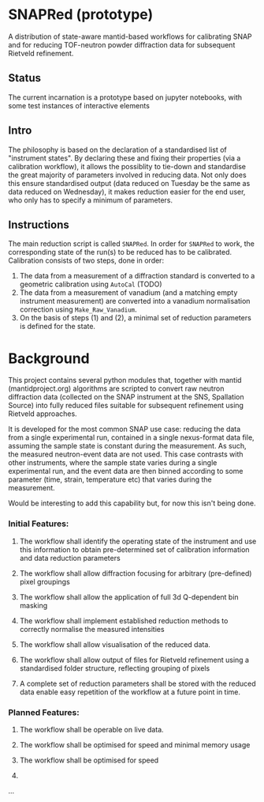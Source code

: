 # SNAPRed (prototype)
A distribution of state-aware mantid-based workflows for calibrating SNAP and for reducing TOF-neutron powder diffraction data for subsequent Rietveld refinement. 

## Status

The current incarnation is a prototype based on jupyter notebooks, with some test instances of interactive elements

## Intro

The philosophy is based on the declaration of a standardised list of "instrument states". By declaring these and fixing their properties (via a calibration workflow), it allows the possiblity to tie-down and standardise the great majority of parameters involved in reducing data. Not only does this ensure standardised output (data reduced on Tuesday be the same as data reduced on Wednesday), it makes reduction easier for the end user, who only has to specify a minimum of parameters.

## Instructions

The main reduction script is called `SNAPRed`. In order for `SNAPRed` to work, the corresponding state of the run(s) to be reduced has to be calibrated. Calibration consists of two steps, done in order: 

1) The data from a measurement of a diffraction standard is converted to a geometric calibration using `AutoCal` (TODO)
2) The data from a measurement of vanadium (and a matching empty instrument measurement) are converted into a vanadium normalisation correction using `Make_Raw_Vanadium`.
3) On the basis of steps (1) and (2), a minimal set of reduction parameters is defined for the state. 


# Background

This project contains several python modules that, together with mantid (mantidproject.org) algorithms are scripted to convert raw neutron diffraction data (collected on the SNAP instrument at the SNS, Spallation Source) into fully reduced files suitable for subsequent refinement using Rietveld approaches.

It is developed for the most common SNAP use case: reducing the data from a single experimental run, contained in a single nexus-format data file, assuming the sample state is constant during the measurement. As such, the measured neutron-event data are not used. This case contrasts with other instruments, where the sample state varies during a single experimental run, and the event data are then binned according to some parameter (time, strain, temperature etc) that varies during the measurement. 

Would be interesting to add this capability but, for now this isn't being done.

### Initial Features: 

1) The workflow shall identify the operating state of the instrument and use this information to obtain pre-determined set of calibration information and data reduction parameters

2) The workflow shall allow diffraction focusing for arbitrary (pre-defined) pixel groupings

3) The workflow shall allow the application of full 3d Q-dependent bin masking

4) The workflow shall implement established reduction methods to correctly normalise the measured intensities

5) The workflow shall allow visualisation of the reduced data.

5) The workflow shall allow output of files for Rietveld refinement using a standardised folder structure, reflecting grouping of pixels

6) A complete set of reduction parameters shall be stored with the reduced data enable easy repetition of the workflow at a future point in time. 

### Planned Features:

1) The workflow shall be operable on live data.

2) The workflow shall be optimised for speed and minimal memory usage

3) The workflow shall be optimised for speed

4) 

...
